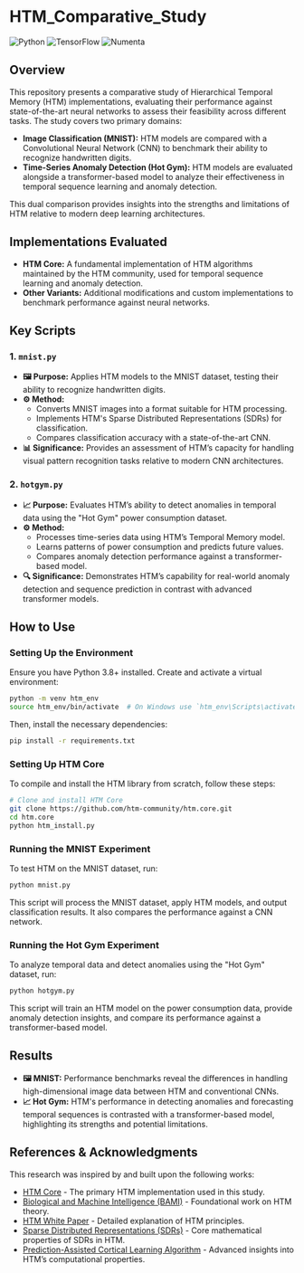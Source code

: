 # HTM_Comparative_Study

![Python](https://img.shields.io/badge/Python-3.8%2B-blue?style=flat&logo=python)  ![TensorFlow](https://img.shields.io/badge/TensorFlow-2.x-orange?style=flat&logo=tensorflow)  ![Numenta](https://img.shields.io/badge/Numenta-HTM-brightgreen?style=flat&logo=numenta)

## Overview

This repository presents a comparative study of Hierarchical Temporal Memory (HTM) implementations, evaluating their performance against state-of-the-art neural networks to assess their feasibility across different tasks. The study covers two primary domains:

- **Image Classification (MNIST):** HTM models are compared with a Convolutional Neural Network (CNN) to benchmark their ability to recognize handwritten digits.
- **Time-Series Anomaly Detection (Hot Gym):** HTM models are evaluated alongside a transformer-based model to analyze their effectiveness in temporal sequence learning and anomaly detection.

This dual comparison provides insights into the strengths and limitations of HTM relative to modern deep learning architectures.

## Implementations Evaluated

- **HTM Core:** A fundamental implementation of HTM algorithms maintained by the HTM community, used for temporal sequence learning and anomaly detection.
- **Other Variants:** Additional modifications and custom implementations to benchmark performance against neural networks.

## Key Scripts

### 1. `mnist.py`

- **🖼️ Purpose:** Applies HTM models to the MNIST dataset, testing their ability to recognize handwritten digits.
- **⚙️ Method:**
  - Converts MNIST images into a format suitable for HTM processing.
  - Implements HTM's Sparse Distributed Representations (SDRs) for classification.
  - Compares classification accuracy with a state-of-the-art CNN.
- **📊 Significance:** Provides an assessment of HTM’s capacity for handling visual pattern recognition tasks relative to modern CNN architectures.

### 2. `hotgym.py`

- **📈 Purpose:** Evaluates HTM’s ability to detect anomalies in temporal data using the "Hot Gym" power consumption dataset.
- **⚙️ Method:**
  - Processes time-series data using HTM’s Temporal Memory model.
  - Learns patterns of power consumption and predicts future values.
  - Compares anomaly detection performance against a transformer-based model.
- **🔍 Significance:** Demonstrates HTM’s capability for real-world anomaly detection and sequence prediction in contrast with advanced transformer models.

## How to Use

### Setting Up the Environment

Ensure you have Python 3.8+ installed. Create and activate a virtual environment:

```bash
python -m venv htm_env
source htm_env/bin/activate  # On Windows use `htm_env\Scripts\activate`
```

Then, install the necessary dependencies:

```bash
pip install -r requirements.txt
```

### Setting Up HTM Core

To compile and install the HTM library from scratch, follow these steps:

```bash
# Clone and install HTM Core
git clone https://github.com/htm-community/htm.core.git
cd htm.core
python htm_install.py
```

### Running the MNIST Experiment

To test HTM on the MNIST dataset, run:

```bash
python mnist.py
```

This script will process the MNIST dataset, apply HTM models, and output classification results. It also compares the performance against a CNN network.

### Running the Hot Gym Experiment

To analyze temporal data and detect anomalies using the "Hot Gym" dataset, run:

```bash
python hotgym.py
```

This script will train an HTM model on the power consumption data, provide anomaly detection insights, and compare its performance against a transformer-based model.

## Results

- **🖼️ MNIST:** Performance benchmarks reveal the differences in handling high-dimensional image data between HTM and conventional CNNs.
- **📈 Hot Gym:** HTM's performance in detecting anomalies and forecasting temporal sequences is contrasted with a transformer-based model, highlighting its strengths and potential limitations.

## References & Acknowledgments

This research was inspired by and built upon the following works:

- [HTM Core](https://github.com/htm-community/htm.core) - The primary HTM implementation used in this study.
- [Biological and Machine Intelligence (BAMI)](https://www.numenta.com/resources/htm/biological-and-machine-intelligence/) - Foundational work on HTM theory.
- [HTM White Paper](https://www.numenta.com/resources/research-publications/papers/hierarchical-temporal-memory-white-paper/) - Detailed explanation of HTM principles.
- [Sparse Distributed Representations (SDRs)](https://arxiv.org/abs/1503.07469) - Core mathematical properties of SDRs in HTM.
- [Prediction-Assisted Cortical Learning Algorithm](https://arxiv.org/abs/1509.08255v2) - Advanced insights into HTM’s computational properties.

